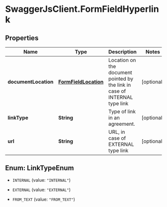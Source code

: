 # SwaggerJsClient.FormFieldHyperlink

## Properties
Name | Type | Description | Notes
------------ | ------------- | ------------- | -------------
**documentLocation** | [**FormFieldLocation**](FormFieldLocation.md) | Location on the document pointed by the link in case of INTERNAL type link | [optional] 
**linkType** | **String** | Type of link in an agreement. | [optional] 
**url** | **String** | URL, in case of EXTERNAL type link | [optional] 


<a name="LinkTypeEnum"></a>
## Enum: LinkTypeEnum


* `INTERNAL` (value: `"INTERNAL"`)

* `EXTERNAL` (value: `"EXTERNAL"`)

* `FROM_TEXT` (value: `"FROM_TEXT"`)




